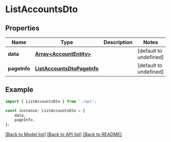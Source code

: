 # ListAccountsDto


## Properties

Name | Type | Description | Notes
------------ | ------------- | ------------- | -------------
**data** | [**Array&lt;AccountEntity&gt;**](AccountEntity.md) |  | [default to undefined]
**pageInfo** | [**ListAccountsDtoPageInfo**](ListAccountsDtoPageInfo.md) |  | [default to undefined]

## Example

```typescript
import { ListAccountsDto } from './api';

const instance: ListAccountsDto = {
    data,
    pageInfo,
};
```

[[Back to Model list]](../README.md#documentation-for-models) [[Back to API list]](../README.md#documentation-for-api-endpoints) [[Back to README]](../README.md)
